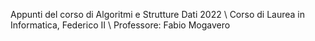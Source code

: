 Appunti del corso di Algoritmi e Strutture Dati 2022 \\
Corso di Laurea in Informatica, Federico II \\
Professore: Fabio Mogavero
